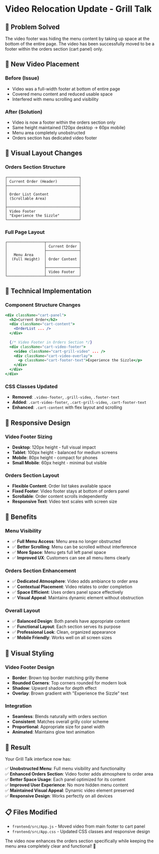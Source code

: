 # Video Relocation Update - Grill Talk

## 🎯 **Problem Solved**

The video footer was hiding the menu content by taking up space at the bottom of the entire page. The video has been successfully moved to be a footer within the orders section (cart panel) only.

## 📍 **New Video Placement**

### **Before (Issue)**
- Video was a full-width footer at bottom of entire page
- Covered menu content and reduced usable space
- Interfered with menu scrolling and visibility

### **After (Solution)**
- Video is now a footer within the orders section only
- Same height maintained (120px desktop → 60px mobile)
- Menu area completely unobstructed
- Orders section has dedicated video footer

## 🎨 **Visual Layout Changes**

### **Orders Section Structure**
```
┌─────────────────────────────────┐
│ Current Order (Header)          │
├─────────────────────────────────┤
│                                 │
│ Order List Content              │
│ (Scrollable Area)               │
│                                 │
├─────────────────────────────────┤
│ Video Footer                    │
│ "Experience the Sizzle"         │
└─────────────────────────────────┘
```

### **Full Page Layout**
```
┌─────────────────┬───────────────┐
│                 │ Current Order │
│                 ├───────────────┤
│   Menu Area     │               │
│  (Full Height)  │ Order Content │
│                 │               │
│                 ├───────────────┤
│                 │ Video Footer  │
└─────────────────┴───────────────┘
```

## 🔧 **Technical Implementation**

### **Component Structure Changes**
```jsx
<div className="cart-panel">
  <h2>Current Order</h2>
  <div className="cart-content">
    <OrderList ... />
  </div>
  
  {/* Video Footer in Orders Section */}
  <div className="cart-video-footer">
    <video className="cart-grill-video" ... />
    <div className="cart-video-overlay">
      <p className="cart-footer-text">Experience the Sizzle</p>
    </div>
  </div>
</div>
```

### **CSS Classes Updated**
- **Removed**: `.video-footer`, `.grill-video`, `.footer-text`
- **Added**: `.cart-video-footer`, `.cart-grill-video`, `.cart-footer-text`
- **Enhanced**: `.cart-content` with flex layout and scrolling

## 📱 **Responsive Design**

### **Video Footer Sizing**
- **Desktop**: 120px height - full visual impact
- **Tablet**: 100px height - balanced for medium screens
- **Mobile**: 80px height - compact for phones
- **Small Mobile**: 60px height - minimal but visible

### **Orders Section Layout**
- **Flexible Content**: Order list takes available space
- **Fixed Footer**: Video footer stays at bottom of orders panel
- **Scrollable**: Order content scrolls independently
- **Responsive Text**: Video text scales with screen size

## 🎯 **Benefits**

### **Menu Visibility**
- ✅ **Full Menu Access**: Menu area no longer obstructed
- ✅ **Better Scrolling**: Menu can be scrolled without interference
- ✅ **More Space**: Menu gets full left panel space
- ✅ **Improved UX**: Customers can see all menu items clearly

### **Orders Section Enhancement**
- ✅ **Dedicated Atmosphere**: Video adds ambiance to order area
- ✅ **Contextual Placement**: Video relates to order completion
- ✅ **Space Efficient**: Uses orders panel space effectively
- ✅ **Visual Appeal**: Maintains dynamic element without obstruction

### **Overall Layout**
- ✅ **Balanced Design**: Both panels have appropriate content
- ✅ **Functional Layout**: Each section serves its purpose
- ✅ **Professional Look**: Clean, organized appearance
- ✅ **Mobile Friendly**: Works well on all screen sizes

## 🎨 **Visual Styling**

### **Video Footer Design**
- **Border**: Brown top border matching grilly theme
- **Rounded Corners**: Top corners rounded for modern look
- **Shadow**: Upward shadow for depth effect
- **Overlay**: Brown gradient with "Experience the Sizzle" text

### **Integration**
- **Seamless**: Blends naturally with orders section
- **Consistent**: Matches overall grilly color scheme
- **Proportional**: Appropriate size for panel width
- **Animated**: Maintains glow text animation

## 🚀 **Result**

Your Grill Talk interface now has:

✅ **Unobstructed Menu**: Full menu visibility and functionality  
✅ **Enhanced Orders Section**: Video footer adds atmosphere to order area  
✅ **Better Space Usage**: Each panel optimized for its content  
✅ **Improved User Experience**: No more hidden menu content  
✅ **Maintained Visual Appeal**: Dynamic video element preserved  
✅ **Responsive Design**: Works perfectly on all devices  

## 📋 **Files Modified**
- `frontend/src/App.js` - Moved video from main footer to cart panel
- `frontend/src/App.css` - Updated CSS classes and responsive design

The video now enhances the orders section specifically while keeping the menu area completely clear and functional! 🎉
